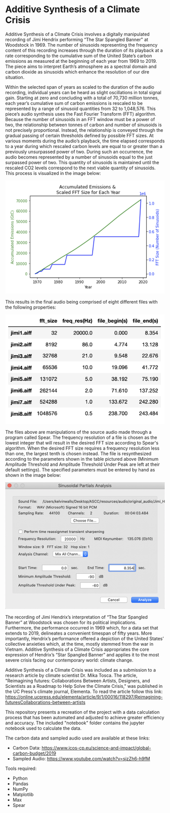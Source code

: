 # Additive Synthesis of a Climate Crisis

Additive Synthesis of a Climate Crisis involves a digitally manipulated recording of Jimi Hendrix performing “The Star Spangled Banner" at Woodstock in 1969. The number of sinusoids representing the frequency content of this recording increases through the duration of its playback at a rate corresponding to the cumulative sum of the United State’s carbon emissions as measured at the beginning of each year from 1969 to 2019. The piece aims to interpret Earth’s atmosphere as a spectral domain and carbon dioxide as sinusoids which enhance the resolution of our dire situation.

Within the selected span of years as scaled to the duration of the audio recording, individual years can be heard as slight oscillations in total signal gain. Starting at zero and concluding with a total of 70,730 million tonnes, each year’s cumulative sum of carbon emissions is rescaled to be represented by a range of sinusoid quantities from 32 to 1,048,576. This piece’s audio synthesis uses the Fast Fourier Transform (FFT) algorithm. Because the number of sinusoids in an FFT window must be a power of two, the relationship between tonnes of carbon and number of sinusoids is not precisely proportional. Instead, the relationship is conveyed through the gradual passing of certain thresholds defined by possible FFT sizes. At various moments during the audio’s playback, the time elapsed corresponds to a year during which rescaled carbon levels are equal to or greater than a previously unsurpassed power of two. During such an occurrence, the audio becomes represented by a number of sinusoids equal to the just surpassed power of two. This quantity of sinusoids is maintained until the rescaled CO2 levels correspond to the next viable quantity of sinusoids. This process is visualized in the image below:

![alt text](https://github.com/IIVIIIII/ASCC/blob/main/resources/photos/emissons_and_fft.png?raw=true)

This results in the final audio being comprised of eight different files with the following properties:

![alt text](https://github.com/IIVIIIII/ASCC/blob/main/resources/photos/jimis.png?raw=true)

The files above are manipulations of the source audio made through a program called Spear. The frequency resolution of a file is chosen as the lowest integer that will result in the desired FFT size according to Spear's algorithm. When the desired FFT size requires a frequency resolution less than one, the largest tenth is chosen instead. The file is resynthesized according to the parameters shown in the table pictured above (Minimum Amplitude Threshold and Amplitude Threshold Under Peak are left at their default settings). The specified parameters must be entered by hand as shown in the image below:

![alt text](https://github.com/IIVIIIII/ASCC/blob/main/resources/photos/spear.png?raw=true)

The recording of Jimi Hendrix’s interpretation of “The Star Spangled Banner” at Woodstock was chosen for its political implications. Furthermore, the performance occurred in 1969 which, for a data set that extends to 2019, delineates a convenient timespan of fifty years. More importantly, Hendrix’s performance offered a depiction of the United States’ collective anxieties which, at the time, mostly stemmed from the war in Vietnam. Additive Synthesis of a Climate Crisis appropriates the core expression of Hendrix’s “Star Spangled Banner” and applies it to the most severe crisis facing our contemporary world: climate change.

Additive Synthesis of a Climate Crisis was included as a submission to a research article by climate scientist Dr. Mika Tosca. The article, "Reimagining futures: Collaborations Between Artists, Designers, and Scientists as a Roadmap to Help Solve the Climate Crisis," was published in the UC Press's climate journal, Elementa. To read the article follow this link: https://online.ucpress.edu/elementa/article/9/1/00016/118297/Reimagining-futuresCollaborations-between-artists

This repository presents a recreation of the project with a data calculation process that has been automated and adjusted to achieve greater efficiency and accuracy. The included "notebook" folder contains the jupyter notebook used to calculate the data.

The carbon data and sampled audio used are available at these links:
- Carbon Data: https://www.icos-cp.eu/science-and-impact/global-carbon-budget/2019
- Sampled Audio: https://www.youtube.com/watch?v=sjzZh6-h9fM

Tools required:
- Python
- Pandas
- NumPy
- Matplotlib
- Max
- Spear

